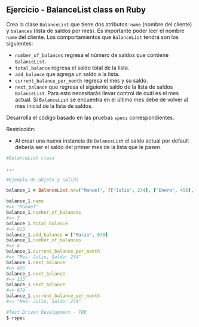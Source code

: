 ## Ejercicio - BalanceList class en Ruby

Crea la clase `BalanceList` que tiene dos atributos: `name` (nombre del cliente) y `balances` (lista de saldos por mes). Es importante poder leer el nombre `name` del cliente. Los comportamientos que `BalanceList` tendrá son los siguientes:

- `number_of_balances` regresa el número de saldos que contiene `BalanceList`.
- `total_balance` regresa el saldo total de la lista.
- `add_balance` que agrega un saldo a la lista.
- `current_balance_per_month` regresa el mes y su saldo.
- `next_balance` que regresa el siguiente saldo de la lista de saldos `BalanceList`. Para esto necesitarás llevar control de cuál es el mes actual. Si `BalanceList` se encuentra en el último mes debe de volver al mes inicial de la lista de saldos.

Desarrolla el código basado en las pruebas `specs` correspondientes.

Restricción: 

- Al crear una nueva instancia de `BalanceList` el saldo actual por default debería ser el saldo del primer mes de la lista que le pasen.

```ruby
#BalanceList class

...

```

```ruby
#Ejemplo de objeto y salida

balance_1 = BalanceList.new("Manuel", [["Julio", 234], ["Enero", 456], ["Agosto", 123]])

balance_1.name
#=> "Manuel"
balance_1.number_of_balances
#=> 3
balance_1.total_balance
#=> 813
balance_1.add_balance = ["Marzo", 678]
balance_1.number_of_balances
#=> 4
balance_1.current_balance_per_month 
#=> "Mes: Julio, Saldo: 234"
balance_1.next_balance
#=> 456
balance_1.next_balance
#=> 123
balance_1.next_balance
#=> 678
balance_1.current_balance_per_month
#=> "Mes: Julio, Saldo: 234"


```

```ruby
#Test Driven Development - TDD
$ rspec
```
